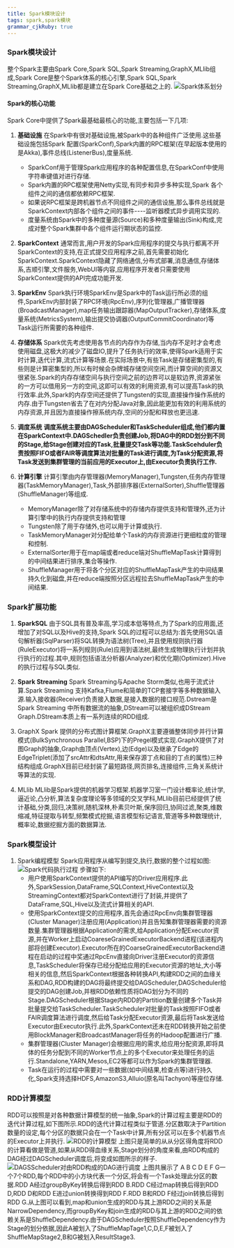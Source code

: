 ```yaml
---
title: Spark模块设计
tags: spark,spark模块
grammar_cjkRuby: true
---
```


### Spark模块设计
整个Spark主要由Spark Core,Spark SQL,Spark Streaming,GraphX,MLlib组成,Spark Core是整个Spark体系的核心引擎,Spark SQL,Spark Streaming,GraphX,MLlib都是建立在Spark Core基础之上的.
![Spark体系划分](https://www.github.com/lijiayan2015/cangku/raw/master/小书匠/1549937471559.png)

#### Spark的核心功能
Spark Core中提供了Spark最基础最核心的功能,主要包括一下几项:
1. **基础设施**
在Spark中有很对基础设施,被Spark中的各种组件广泛使用.这些基础设施包括Spark 配置(SparkConf),Spark内置的RPC框架(在早起版本使用的是Akka),事件总线(ListenerBus),度量系统.
	  - SparkConf用于管理Spark应用程序的各种配置信息,在SparkConf中使用字符串键值对进行存储.
	  - Spark内置的RPC框架使用Netty实现,有同步和异步多种实现,Spark 各个组件之间的通信都依赖RPC框架.
	  - 如果说RPC框架是跨机器节点不同组件之间的通信设施,那么事件总线就是SparkContext内部各个组件之间的事件----监听器模式异步调用实现的.
	  - 度量系统由Spark中的多种度量源(Source)和多种度量输出(Sink)构成,完成对整个Spark集群中各个组件运行期状态的监控.
	  
 2. **SparkContext**
 通常而言,用户开发的Spark应用程序的提交与执行都离不开SparkContext的支持,在正式提交应用程序之前,首先需要初始化SparkContext.SparkContext隐藏了网络通信,分布式部署,消息通信,存储体系,吉顺引擎,文件服务,WebUI等内容,应用程序开发者只需要使用SparkContext提供的API完成功能开发.
 
 3. **SparkEnv**
 Spark执行环境SparkEnv是Spark中的Task运行所必须的组件,SparkEnv内部封装了RPC环境(RpcEnv),序列化管理器,广播管理器(BroadcastManager),map任务输出跟踪器(MapOutputTracker),存储体系,度量系统(MetricsSystem),输出提交协调器(OutputCommitCoordinator)等Task运行所需要的各种组件.
 
 4. **存储体系**
 Spark优先考虑使用各节点的内存作为存储,当内存不足时才会考虑使用磁盘,这极大的减少了磁盘IO,提升了任务执行的效率,使得Spark适用于实时计算,迭代计算,流式计算等场景.在实际场景中,有些Task是存储密集型的,有些则是计算密集型的,所以有时候会杂牌城存储空间空闲,而计算空间的资源又很紧张.Spark的内存存储空间与执行空间之前的边界可以是软边界,资源紧张的一方可以借用另一方的空间,这即可以有效的利用资源,有可以提高Task的执行效率.此外,Spark的内存空间还提供了Tungsten的实现,直接操作操作系统的内存.由于Tungsten省去了在对内分配Java对象,因此能更加有效的利用系统的内存资源,并且因为直接操作擦系统内存,空间的分配和释放也更迅速.
 
 5. **调度系统**
 **调度系统主要由DAGScheduler和TaskScheduler组成,他们都内置在SparkContext中.DAGSchedler负责创建Job,将DAG中的RDD划分到不同的Stage,给Stage创建对应的Task,批量提交Task等功能.TaskScehduler负责按照FIFO或者FAIR等调度算法对批量的Task进行调度,为Task分配资源,将Task发送到集群管理的当前应用的Executor上,由Executor负责执行工作.**
 
 6. **计算引擎**
 计算引擎由内存管理器(MemoryManager),Tungsten,任务内存管理器(TaskMemoryManager),Task,外部排序器(ExternalSorter),Shuffle管理器(ShuffleManager)等组成.
 	- MemoryManager除了对存储系统中的存储内存提供支持和管理外,还为计算引擎中的执行内存提供支持和管理
 	- Tungsten除了用于存储外,也可以用于计算或执行.
 	- TaskMemoryManager对分配给单个Task的内存资源进行更细粒度的管理和控制.
 	- ExternalSorter用于在map端或者reduce端对ShuffleMapTask计算得到的中间结果进行排序,集合等操作.
 	- ShuffleManager用于将各个分区对应的ShuffleMapTask产生的中间结果持久化到磁盘,并在reduce端按照分区远程拉去ShuffleMapTask产生的中间结果.


### Spark扩展功能
1. **SparkSQL** 
由于SQL具有普及率高,学习成本低等特点,为了Spark的应用面,还增加了对SQL以及Hive的支持,Spark SQL的过程可以总结为:首先使用SQL语句解析器(SqlParser)将SQL转换为语法树(Tree),并且使用规则执行器(RuleExecutor)将一系列规则(Rule)应用到语法树,最终生成物理执行计划并执行执行的过程.其中,规则包括语法分析器(Analyzer)和优化期(Optimizer).Hive的执行过程与SQL类似.
2. **Spark Streaming**
Spark Streaming与Apache Storm类似,也用于流式计算.Spark Streaming 支持Kafka,Flume和简单的TCP套接字等多种数据输入源.输入接收器(Receiver)负责接入数据,是接入数据的接口规范.Dstream是Spark Streaming 中所有数据流的抽象,DStream可以被组织成DStream Graph.DStream本质上有一系列连续的RDD组成.

3. GraphX
Spark 提供的分布式图计算框架.GraphX主要遵循整体同步并行计算模式(BulkSynchronous Parallel,BSP)下的Pregel模式实现.GraphX提供了对图Graph的抽象,Graph由顶点(Vertex),边(Edge)以及继承了Edge的EdgeTriplet(添加了srcAttr和dtsAttr,用来保存源丁点和目的丁点的属性)三种结构组成.GraphX目前已经封装了最短路径,网页排名,连接组件,三角关系统计等算法的实现.

4. MLlib
MLlib是Spark提供的机器学习框架.机器学习室一门设计概率论,统计学,逼近论,凸分析,算法复杂度理论等多领域的交叉学科,MLlib目前已经提供了统计基础,分类,回归,决策树,随机深林,朴素贝叶斯,保序回归,协同过滤,聚类,维数缩减,特征提取与转型,频繁模式挖掘,语言模型标记语言,管道等多种数理统计,概率论,数据挖掘方面的数据算法.
  
  
### Spark模型设计
1. Spark编程模型
Spark应用程序从编写到提交,执行,数据的整个过程如图:
![Spark代码执行过程](https://www.github.com/lijiayan2015/cangku/raw/master/小书匠/1549942773519.png)
步骤如下:
     - 用户使用SparkContext提供的API编写的Driver应用程序.此外,SparkSession,DataFrame,SQLContext,HiveContext以及StreamingContext都对SparkContext进行了封装,并提供了DataFrame,SQL,Hive以及流式计算相关的API.
     - 使用SparkContext提交的应用程序,首先会通过RpcEnv向集群管理器(Cluster Manager)注册应用(Application)并且告知集群管理器需要的资源数量.集群管理器根据Application的需求,给Application分配Executor资源,并在Worker上启动CoareseGrainedExecutorBackend进程(该进程内部将创建Executor).Executor所在的CoarseGrainedExecutorBackend进程在启动的过程中奖通过RpcEnv直接向Driver注册Executor的资源信息,TaskScheduler将保存已经分配给应用的Executor资源的地址,大小等相关的信息,然后SparkContext根据各种转换API,构建RDD之间的血缘关系和DAG,RDD构建的DAG将最终提交给DAGScheduler,DAGScheduler给提交的DAG创建Job,并根RDD依赖性质将DAG划分为不同的Stage.DAGScheduler根据Stage内RDD的Partition数量创建多个Task并批量提交给TaskScheduler.TaskScheduler对批量的Task按照FIFO或者FAIR调度算法进行调度,然后给Task分配Executor资源,最后将Task发送给Executor由Executor执行.此外,SparkContext还未在RDD转换开始之前使用BlockManager和BroadcastManager将任务的Hadoop配置进行广播.
     - 集群管理器(Cluster Manager)会根据应用的需求,给应用分配资源,即将具体的任务分配到不同的Worker节点上的多个Executor来处理任务的运行.Standalone,YARN,Mesos,EC2等都可以作为Spark的集群管理器.
     - Task在运行的过程中需要对一些数据(如中间结果,检查点等)进行持久化,Spark支持选择HDFS,AmazonS3,Alluio(原名叫Tachyon)等座位存储.
  
### RDD计算模型
RDD可以按照是对各种数据计算模型的统一抽象,Spark的计算过程主要是RDD的迭代计算过程,如下图所示.RDD的迭代计算过程类似于管道.分区数取决于Partition数量的设定,每个分区的数据只会在一个Task中计算,所有分区可以在多个机器节点的Executor上并执行.
![RDD的计算模型](https://www.github.com/lijiayan2015/cangku/raw/master/小书匠/1549950348450.png)
上图只是简单的从从分区得角度将RDD的计算看做是管道,如果从RDD得血缘关系,Stage划分的角度来看,由RDD构成的DAG经过DAGScheduler调度后,将变成如图所示的样子.
![DAGSScheduler对由RDD构成的DAG进行调度](https://www.github.com/lijiayan2015/cangku/raw/master/小书匠/1549950494248.png)
上图共展示了 A B C D E F G一个7个RDD,每个RDD中的小方块代表一个分区,将会有一个Task处理此分区的数据.RDD A经过groupByKey转换后得到RDD B.RDD C经过map转换后得到RDD D,RDD D和RDD E进过union转换得到RDD F.RDD B和RDD F经过join转换后得到RDD G.从上图可以看到,map和union生成的RDD与其上游RDD之间的关系是NarrowDependency,而groupByKey和join生成的RDD与其上游的RDD之间的依赖关系是ShuffleDependency.由于DAGScheduler按照ShuffleDependency作为Stage的划分依据,因此A被划入了ShuffleMapTage1,C,D,E,F被划入了ShuffleMapStage2,B和G被划入ResultStage3.